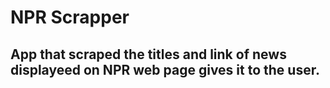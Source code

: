 # NPR Scrapper

## App that scraped the titles and link of news displayeed on NPR web page gives it to the user.